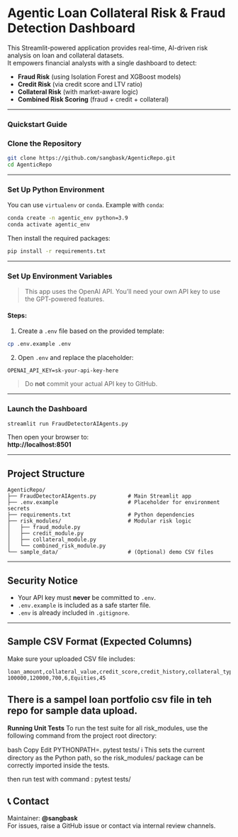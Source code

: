 
#  Agentic Loan Collateral Risk & Fraud Detection Dashboard

This Streamlit-powered application provides real-time, AI-driven risk analysis on loan and collateral datasets.  
It empowers financial analysts with a single dashboard to detect:

-  **Fraud Risk** (using Isolation Forest and XGBoost models)
- **Credit Risk** (via credit score and LTV ratio)
-  **Collateral Risk** (with market-aware logic)
-  **Combined Risk Scoring** (fraud + credit + collateral)

---

### Quickstart Guide

### Clone the Repository

```bash
git clone https://github.com/sangbask/AgenticRepo.git
cd AgenticRepo
```

---

### Set Up Python Environment

You can use `virtualenv` or `conda`. Example with `conda`:

```bash
conda create -n agentic_env python=3.9
conda activate agentic_env
```

Then install the required packages:

```bash
pip install -r requirements.txt
```

---

###  Set Up Environment Variables

>  This app uses the OpenAI API. You’ll need your own API key to use the GPT-powered features.

####  Steps:

1. Create a `.env` file based on the provided template:

```bash
cp .env.example .env
```

2. Open `.env` and replace the placeholder:

```
OPENAI_API_KEY=sk-your-api-key-here
```

> Do **not** commit your actual API key to GitHub.

---

###  Launch the Dashboard

```bash
streamlit run FraudDetectorAIAgents.py
```

Then open your browser to:  
**http://localhost:8501**

---

##  Project Structure

```
AgenticRepo/
├── FraudDetectorAIAgents.py          # Main Streamlit app
├── .env.example                      # Placeholder for environment secrets
├── requirements.txt                  # Python dependencies
├── risk_modules/                     # Modular risk logic
│   ├── fraud_module.py
│   ├── credit_module.py
│   ├── collateral_module.py
│   └── combined_risk_module.py
└── sample_data/                      # (Optional) demo CSV files
```

---

##  Security Notice

- Your API key must **never** be committed to `.env`.
- `.env.example` is included as a safe starter file.
- `.env` is already included in `.gitignore`.

---

## Sample CSV Format (Expected Columns)

Make sure your uploaded CSV file includes:

```csv
loan_amount,collateral_value,credit_score,credit_history,collateral_type,aml_score
100000,120000,700,6,Equities,45
```
There is a sampel loan portfolio csv file in teh repo for sample data upload.
---
**Running Unit Tests**
To run the test suite for all risk_modules, use the following command from the project root directory:

bash
Copy
Edit
PYTHONPATH=. pytest tests/
ℹ️ This sets the current directory as the Python path, so the risk_modules/ package can be correctly imported inside the tests.

then run test with command : pytest tests/ 
## 📞 Contact

Maintainer: **@sangbask**  
For issues, raise a GitHub issue or contact via internal review channels.
